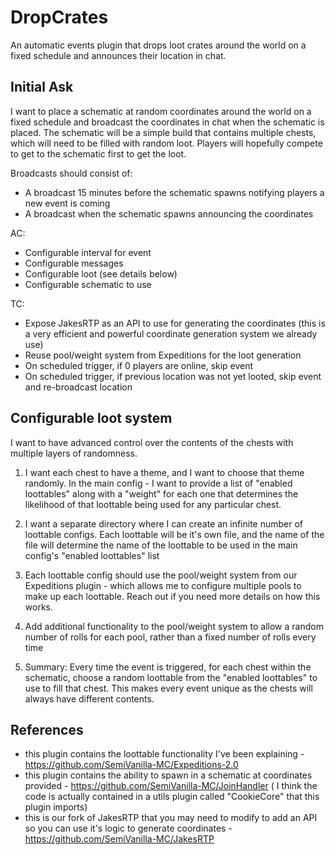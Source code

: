 # DropCrates

An automatic events plugin that drops loot crates around the world on a fixed schedule and announces their location in chat.

## Initial Ask

I want to place a schematic at random coordinates around the world on a fixed schedule and broadcast the coordinates in chat when the schematic is placed. The schematic will be a simple build that contains multiple chests, which will need to be filled with random loot. Players will hopefully compete to get to the schematic first to get the loot.

Broadcasts should consist of:
- A broadcast 15 minutes before the schematic spawns notifying players a new event is coming
- A broadcast when the schematic spawns announcing the coordinates

AC:
- Configurable interval for event
- Configurable messages
- Configurable loot (see details below)
- Configurable schematic to use

TC:
- Expose JakesRTP as an API to use for generating the coordinates (this is a very efficient and powerful coordinate generation system we already use)
- Reuse pool/weight system from Expeditions for the loot generation
- On scheduled trigger, if 0 players are online, skip event
- On scheduled trigger, if previous location was not yet looted, skip event and re-broadcast location

## Configurable loot system

I want to have advanced control over the contents of the chests with multiple layers of randomness.

1. I want each chest to have a theme, and I want to choose that theme randomly. In the main config - I want to provide a list of "enabled loottables" along with a "weight" for each one that determines the likelihood of that loottable being used for any particular chest.

2. I want a separate directory where I can create an infinite number of loottable configs. Each loottable will be it's own file, and the name of the file will determine the name of the loottable to be used in the main config's "enabled loottables" list

3. Each loottable config should use the pool/weight system from our Expeditions plugin - which allows me to configure multiple pools to make up each loottable. Reach out if you need more details on how this works.

4. Add additional functionality to the pool/weight system to allow a random number of rolls for each pool, rather than a fixed number of rolls every time

5. Summary: Every time the event is triggered, for each chest within the schematic, choose a random loottable from the "enabled loottables" to use to fill that chest. This makes every event unique as the chests will always have different contents.

## References

- this plugin contains the loottable functionality I've been explaining - https://github.com/SemiVanilla-MC/Expeditions-2.0
- this plugin contains the ability to spawn in a schematic at coordinates provided - https://github.com/SemiVanilla-MC/JoinHandler ( I think the code is actually contained in a utils plugin called "CookieCore" that this plugin imports)
- this is our fork of JakesRTP that you may need to modify to add an API so you can use it's logic to generate coordinates - https://github.com/SemiVanilla-MC/JakesRTP
